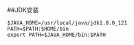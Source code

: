 ##JDK安装
    
    
    $JAVA_HOME=/usr/local/java/jdk1.8.0_121
    PATH=$PATH:$HOME/bin
    export PATH=$JAVA_HOME/bin:$PATH